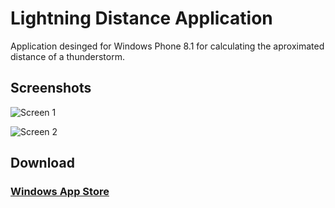 # Lightning Distance Application

Application desinged for Windows Phone 8.1 for calculating the aproximated distance of a thunderstorm.

## Screenshots

![Screen 1](http://cdn.marketplaceimages.windowsphone.com/v8/images/af5ffe1c-5293-4dbf-ac97-d5d8929a738c?imageType=ws_screenshot_large&rotation=0)

![Screen 2](http://cdn.marketplaceimages.windowsphone.com/v8/images/f149589e-89df-450c-bb7b-e668ad0e59bb?imageType=ws_screenshot_large&rotation=0)


## Download

### [Windows App Store](https://www.microsoft.com/store/apps/lightning-distance/9nblggh0jwh9)
